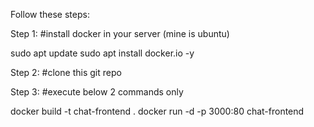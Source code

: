 Follow these steps:

Step 1:
#install docker in your server (mine is ubuntu)


sudo apt update
sudo apt install docker.io -y


Step 2:
#clone this git repo


Step 3:
#execute below 2 commands only


docker build -t chat-frontend .
docker run -d -p 3000:80 chat-frontend

